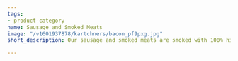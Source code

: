 ```yaml
---
tags:
- product-category
name: Sausage and Smoked Meats
image: "/v1601937878/kartchners/bacon_pf9pxg.jpg"
short_description: Our sausage and smoked meats are smoked with 100% hickory and applewood

---
```

